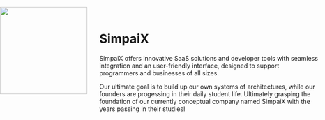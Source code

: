 
<img src="https://github.com/SimpaiX-net/.github/assets/48758770/af960480-aa63-4be4-94bf-66d43453bb83" width="200" style="position: absolute; left:0;"><br>
# SimpaiX
SimpaiX offers innovative SaaS solutions and developer tools with seamless integration and an user-friendly interface, designed to support programmers and businesses of all sizes.

Our ultimate goal is to build up our own systems of architectures, while our founders are progessing in their daily student life. Ultimately grasping the foundation of our currently conceptual company named SimpaiX with the years passing in their studies!
